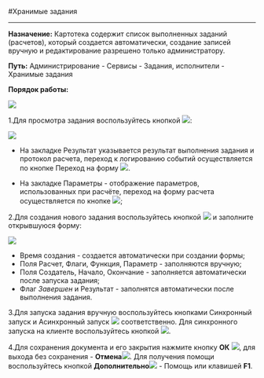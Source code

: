 ﻿#Хранимые задания


----------

**Назначение:** Картотека содержит список выполненных заданий (расчетов), который создается автоматически, создание записей вручную и редактирование разрешено только администратору.

**Путь:** Администрирование - Сервисы - Задания, исполнители - Хранимые задания

**Порядок работы:**

![](topic:Администрирование.AddFiles.Screenshot_11068.jpg)

1.Для просмотра задания воспользуйтесь кнопкой ![](topic:Администрирование.AddFiles.Btn_Edit.png):


![](topic:.AddFiles.Screenshot_11794.jpg)

* На закладке Результат указывается результат выполнения задания  и протокол расчета, переход к логированию событий осуществляется по кнопке Переход на форму ![](topic:Com.AddFiles.Buttons.Btn_go.png).


* На закладке Параметры - отображение параметров, использованных при расчёте,  переход на форму расчета осуществляется по кнопке  ![](topic:Com.AddFiles.Buttons.Btn_go.png);

2.Для создания нового задания  воспользуйтесь кнопкой ![](topic:Администрирование.AddFiles.Btn_Add.png) и заполните открывшуюся форму:


![](topic:.Администрирование.AddFiles.Screenshot_12097.jpg)


- Время создания - создается автоматически при создании формы;
- Поля Расчет, Флаги, Функция, Параметр - заполняются вручную;
- Поля Создатель, Начало, Окончание - заполняется автоматически после запуска задания;
- Флаг *Завершен* и Результат - заполнятся автоматически после выполнения задания.


3.Для запуска задания вручную воспользуйтесь кнопками Синхронный запуск и Асинхронный запуск  ![](topic:Администрирование.AddFiles.Btn_start.png)  соответственно. Для синхронного запуска на клиенте воспользуйтесь кнопкой ![](topic:Com.AddFiles.Buttons.Btn_jyk.png).

4.Для сохранения документа и его закрытия нажмите кнопку **ОК** ![](topic:Администрирование.AddFiles.Btn_Post.png), для выхода без сохранения - **Отмена**![](topic:Администрирование.AddFiles.BtnCloseCancel.png).
Для получения помощи воспользуйтесь кнопкой  **Дополнительно**![](topic:Com.AddFiles.Buttons.Btn_OK.png) - Помощь или клавишей **F1**.

